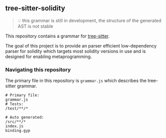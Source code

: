 ## tree-sitter-solidity

> 💡 this grammar is still in development, the structure of the generated AST is not stable

This repository contains a grammar for [tree-sitter](https://github.com/tree-sitter/tree-sitter).

The goal of this project is to provide an parser efficient low-dependency parser for solidity which targets most solidity versions in use and is designed for enabling metaprogramming.


### Navigating this repository
The primary file in this repository is `grammar.js` which describes the tree-sitter grammar.

```
# Primary file:
grammar.js
# Tests:
/test/**/*

# Auto generated:
/src/**/*
index.js
binding.gyp
```